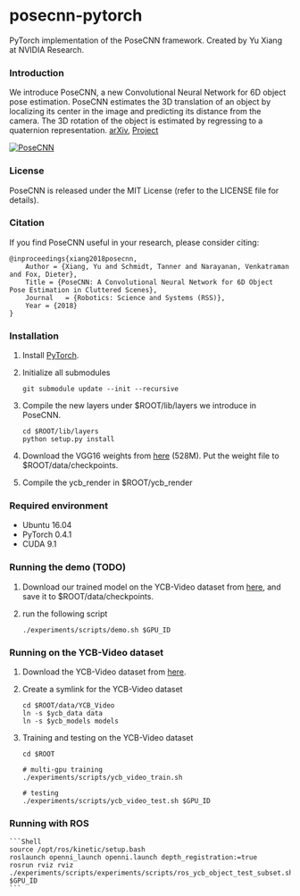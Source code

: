 # posecnn-pytorch

PyTorch implementation of the PoseCNN framework. Created by Yu Xiang at NVIDIA Research.

### Introduction

We introduce PoseCNN, a new Convolutional Neural Network for 6D object pose estimation. PoseCNN estimates the 3D translation of an object by localizing its center in the image and predicting its distance from the camera. The 3D rotation of the object is estimated by regressing to a quaternion representation. [arXiv](https://arxiv.org/abs/1711.00199), [Project](https://rse-lab.cs.washington.edu/projects/posecnn/)

[![PoseCNN](http://yuxng.github.io/PoseCNN.png)](https://youtu.be/ih0cCTxO96Y)

### License

PoseCNN is released under the MIT License (refer to the LICENSE file for details).

### Citation

If you find PoseCNN useful in your research, please consider citing:

    @inproceedings{xiang2018posecnn,
        Author = {Xiang, Yu and Schmidt, Tanner and Narayanan, Venkatraman and Fox, Dieter},
        Title = {PoseCNN: A Convolutional Neural Network for 6D Object Pose Estimation in Cluttered Scenes},
        Journal   = {Robotics: Science and Systems (RSS)},
        Year = {2018}
    }

### Installation

1. Install [PyTorch](https://pytorch.org/).

2. Initialize all submodules
   ```Shell
   git submodule update --init --recursive
   ```

3. Compile the new layers under $ROOT/lib/layers we introduce in PoseCNN.
    ```Shell
    cd $ROOT/lib/layers
    python setup.py install
    ```

4. Download the VGG16 weights from [here](https://drive.google.com/file/d/1tTd64s1zNnjONlXvTFDZAf4E68Pupc_S/view?usp=sharing) (528M). Put the weight file to $ROOT/data/checkpoints.

5. Compile the ycb_render in $ROOT/ycb_render

### Required environment
- Ubuntu 16.04
- PyTorch 0.4.1
- CUDA 9.1

### Running the demo (TODO)
1. Download our trained model on the YCB-Video dataset from [here](https://drive.google.com/file/d/1UNJ56Za6--bHGgD3lbteZtXLC2E-liWz/view?usp=sharing), and save it to $ROOT/data/checkpoints.

2. run the following script
    ```Shell
    ./experiments/scripts/demo.sh $GPU_ID
    ```

### Running on the YCB-Video dataset
1. Download the YCB-Video dataset from [here](https://rse-lab.cs.washington.edu/projects/posecnn/).

2. Create a symlink for the YCB-Video dataset
    ```Shell
    cd $ROOT/data/YCB_Video
    ln -s $ycb_data data
    ln -s $ycb_models models
    ```

3. Training and testing on the YCB-Video dataset
    ```Shell
    cd $ROOT

    # multi-gpu training
    ./experiments/scripts/ycb_video_train.sh

    # testing
    ./experiments/scripts/ycb_video_test.sh $GPU_ID

    ```

### Running with ROS
    ```Shell
    source /opt/ros/kinetic/setup.bash
    roslaunch openni_launch openni.launch depth_registration:=true
    rosrun rviz rviz
    ./experiments/scripts/experiments/scripts/ros_ycb_object_test_subset.sh $GPU_ID
    ```
